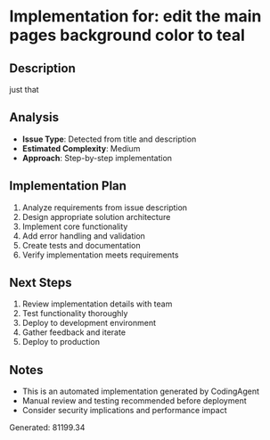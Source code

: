 # Implementation for: edit the main pages background color to teal

## Description
just that

## Analysis
- **Issue Type**: Detected from title and description
- **Estimated Complexity**: Medium
- **Approach**: Step-by-step implementation

## Implementation Plan
1. Analyze requirements from issue description
2. Design appropriate solution architecture
3. Implement core functionality
4. Add error handling and validation
5. Create tests and documentation
6. Verify implementation meets requirements

## Next Steps
1. Review implementation details with team
2. Test functionality thoroughly  
3. Deploy to development environment
4. Gather feedback and iterate
5. Deploy to production

## Notes
- This is an automated implementation generated by CodingAgent
- Manual review and testing recommended before deployment
- Consider security implications and performance impact

Generated: 81199.34
